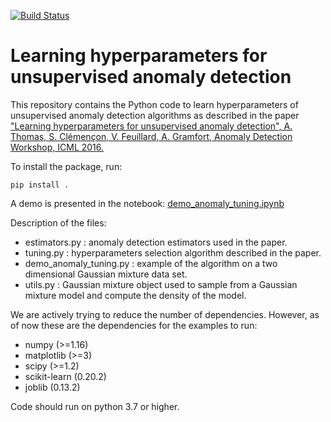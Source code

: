 [![Build Status](https://travis-ci.org/albertcthomas/anomaly_tuning.svg?branch=master)](https://travis-ci.org/albertcthomas/anomaly_tuning)

# Learning hyperparameters for unsupervised anomaly detection

This repository contains the Python code to learn hyperparameters of unsupervised anomaly detection algorithms as described in the paper ["Learning hyperparameters for unsupervised anomaly detection", A. Thomas, S. Clémençon, V. Feuillard, A. Gramfort, Anomaly Detection Workshop, ICML 2016.](https://drive.google.com/file/d/0B8Dg3PBX90KNUTg5NGNOVnFPX0hDNmJsSTcybzZMSHNPYkd3/view)

To install the package, run:

	pip install .

A demo is presented in the notebook: [demo_anomaly_tuning.ipynb](https://github.com/albertcthomas/anomaly_tuning/blob/master/demo_anomaly_tuning.ipynb)

Description of the files:

* estimators.py : anomaly detection estimators used in the paper.
* tuning.py : hyperparameters selection algorithm described in the paper.
* demo_anomaly_tuning.py : example of the algorithm on a two dimensional Gaussian mixture data set.
* utils.py : Gaussian mixture object used to sample from a Gaussian mixture model and compute the density of the model.

We are actively trying to reduce the number of dependencies. However, as of
now these are the dependencies for the examples to run:

* numpy (>=1.16)
* matplotlib (>=3)
* scipy (>=1.2)
* scikit-learn (0.20.2)
* joblib (0.13.2)

Code should run on python 3.7 or higher.
